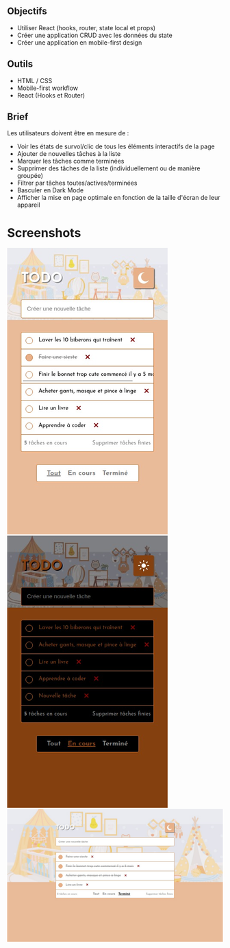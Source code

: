 ## Objectifs

- Utiliser React (hooks, router, state local et props)
- Créer une application CRUD avec les données du state
- Créer une application en mobile-first design

## Outils

- HTML / CSS
- Mobile-first workflow
- React (Hooks et Router)

## Brief

Les utilisateurs doivent être en mesure de :

- Voir les états de survol/clic de tous les éléments interactifs de la page
- Ajouter de nouvelles tâches à la liste
- Marquer les tâches comme terminées
- Supprimer des tâches de la liste (individuellement ou de manière groupée)
- Filtrer par tâches toutes/actives/terminées
- Basculer en Dark Mode
- Afficher la mise en page optimale en fonction de la taille d'écran de leur appareil

# Screenshots

![mobile_light](todo/src/images/screen_app_light.jpeg)
![mobile_dark](todo/src/images/screen_app_dark.jpeg)
![desktop](todo/src/images/screen_desktop.jpeg)
